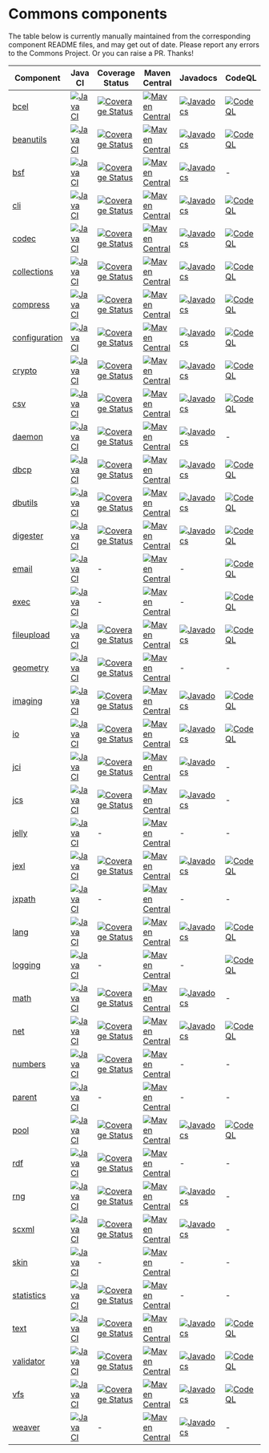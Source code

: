 <!---
 Licensed to the Apache Software Foundation (ASF) under one or more
 contributor license agreements.  See the NOTICE file distributed with
 this work for additional information regarding copyright ownership.
 The ASF licenses this file to You under the Apache License, Version 2.0
 (the "License"); you may not use this file except in compliance with
 the License.  You may obtain a copy of the License at

      https://www.apache.org/licenses/LICENSE-2.0

 Unless required by applicable law or agreed to in writing, software
 distributed under the License is distributed on an "AS IS" BASIS,
 WITHOUT WARRANTIES OR CONDITIONS OF ANY KIND, either express or implied.
 See the License for the specific language governing permissions and
 limitations under the License.
-->
# Commons components

The table below is currently manually maintained from the corresponding component README files, and may get out of date. Please report any errors to the Commons Project.
Or you can raise a PR. Thanks!

| Component | Java CI | Coverage Status | Maven Central | Javadocs | CodeQL | OpenSSF Scorecard |
| ---       |     --- |      ---        |     ---       |     ---  |    --- |     ---           |
| [bcel](https://github.com/apache/commons-bcel)  | [![Java CI](https://github.com/apache/commons-bcel/actions/workflows/maven.yml/badge.svg)](https://github.com/apache/commons-bcel/actions/workflows/maven.yml) | [![Coverage Status](https://codecov.io/gh/apache/commons-bcel/branch/master/graph/badge.svg)](https://app.codecov.io/gh/apache/commons-bcel) | [![Maven Central](https://maven-badges.herokuapp.com/maven-central/org.apache.bcel/bcel/badge.svg?gav=true)](https://maven-badges.herokuapp.com/maven-central/org.apache.bcel/bcel/?gav=true) | [![Javadocs](https://javadoc.io/badge/org.apache.bcel/bcel/6.7.0.svg)](https://javadoc.io/doc/org.apache.bcel/bcel/6.7.0) | [![CodeQL](https://github.com/apache/commons-bcel/actions/workflows/codeql-analysis.yml/badge.svg)](https://github.com/apache/commons-bcel/actions/workflows/codeql-analysis.yml) | [![OpenSSF Scorecard](https://api.securityscorecards.dev/projects/github.com/apache/commons-bcel/badge)](https://api.securityscorecards.dev/projects/github.com/apache/commons-bcel) |
| [beanutils](https://github.com/apache/commons-beanutils) | [![Java CI](https://github.com/apache/commons-beanutils/actions/workflows/maven.yml/badge.svg)](https://github.com/apache/commons-beanutils/actions/workflows/maven.yml) | [![Coverage Status](https://codecov.io/gh/apache/commons-beanutils/branch/master/graph/badge.svg)](https://app.codecov.io/gh/apache/commons-beanutils/branch/master) | [![Maven Central](https://maven-badges.herokuapp.com/maven-central/commons-beanutils/commons-beanutils/badge.svg?gav=true)](https://maven-badges.herokuapp.com/maven-central/org.apache.commons/commons-beanutils2/?gav=true) | [![Javadocs](https://javadoc.io/badge/org.apache.commons/commons-beanutils2/2.0.0.svg)](https://javadoc.io/doc/org.apache.commons/commons-beanutils2/2.0.0) | [![CodeQL](https://github.com/apache/commons-beanutils/actions/workflows/codeql-analysis.yml/badge.svg)](https://github.com/apache/commons-beanutils/actions/workflows/codeql-analysis.yml) | -|
| [bsf](https://github.com/apache/commons-bsf) | [![Java CI](https://github.com/apache/commons-bsf/actions/workflows/maven.yml/badge.svg)](https://github.com/apache/commons-bsf/actions/workflows/maven.yml) | [![Coverage Status](https://coveralls.io/repos/apache/commons-bsf/badge.svg)](https://coveralls.io/r/apache/commons-bsf) | [![Maven Central](https://maven-badges.herokuapp.com/maven-central/bsf/bsf/badge.svg)](https://maven-badges.herokuapp.com/maven-central/bsf/bsf/) | [![Javadocs](https://javadoc.io/badge/bsf/bsf/2.5.0.svg)](https://javadoc.io/doc/bsf/bsf/2.5.0) | - | -|
| [cli](https://github.com/apache/commons-cli) | [![Java CI](https://github.com/apache/commons-cli/actions/workflows/maven.yml/badge.svg)](https://github.com/apache/commons-cli/actions/workflows/maven.yml) | [![Coverage Status](https://codecov.io/gh/apache/commons-cli/branch/master/graph/badge.svg)](https://app.codecov.io/gh/apache/commons-cli/branch/master) | [![Maven Central](https://maven-badges.herokuapp.com/maven-central/commons-cli/commons-cli/badge.svg?gav=true)](https://maven-badges.herokuapp.com/maven-central/commons-cli/commons-cli/?gav=true) | [![Javadocs](https://javadoc.io/badge/commons-cli/commons-cli/1.5.0.svg)](https://javadoc.io/doc/commons-cli/commons-cli/1.5.0) | [![CodeQL](https://github.com/apache/commons-cli/actions/workflows/codeql-analysis.yml/badge.svg)](https://github.com/apache/commons-cli/actions/workflows/codeql-analysis.yml) | -|
| [codec](https://github.com/apache/commons-codec) | [![Java CI](https://github.com/apache/commons-codec/actions/workflows/maven.yml/badge.svg)](https://github.com/apache/commons-codec/actions/workflows/maven.yml) | [![Coverage Status](https://codecov.io/gh/apache/commons-codec/branch/master/graph/badge.svg)](https://app.codecov.io/gh/apache/commons-codec) | [![Maven Central](https://maven-badges.herokuapp.com/maven-central/commons-codec/commons-codec/badge.svg?gav=true)](https://maven-badges.herokuapp.com/maven-central/commons-codec/commons-codec/?gav=true) | [![Javadocs](https://javadoc.io/badge/commons-codec/commons-codec/1.16.0.svg)](https://javadoc.io/doc/commons-codec/commons-codec/1.16.0) | [![CodeQL](https://github.com/apache/commons-codec/actions/workflows/codeql-analysis.yml/badge.svg)](https://github.com/apache/commons-codec/actions/workflows/codeql-analysis.yml) | [![OpenSSF Scorecard](https://api.securityscorecards.dev/projects/github.com/apache/commons-codec/badge)](https://api.securityscorecards.dev/projects/github.com/apache/commons-codec)|
| [collections](https://github.com/apache/commons-collections) | [![Java CI](https://github.com/apache/commons-collections/actions/workflows/maven.yml/badge.svg)](https://github.com/apache/commons-collections/actions/workflows/maven.yml) | [![Coverage Status](https://codecov.io/gh/apache/commons-collections/branch/master/graph/badge.svg)](https://app.codecov.io/gh/apache/commons-collections/branch/master) | [![Maven Central](https://maven-badges.herokuapp.com/maven-central/org.apache.commons/commons-collections4/badge.svg?gav=true)](https://maven-badges.herokuapp.com/maven-central/org.apache.commons/commons-collections4/?gav=true) | [![Javadocs](https://javadoc.io/badge/org.apache.commons/commons-collections4/4.4.svg)](https://javadoc.io/doc/org.apache.commons/commons-collections4/4.4) | [![CodeQL](https://github.com/apache/commons-collections/actions/workflows/codeql-analysis.yml/badge.svg)](https://github.com/apache/commons-collections/actions/workflows/codeql-analysis.yml) | -|
| [compress](https://github.com/apache/commons-compress) | [![Java CI](https://github.com/apache/commons-compress/actions/workflows/maven.yml/badge.svg)](https://github.com/apache/commons-compress/actions/workflows/maven.yml) | [![Coverage Status](https://codecov.io/gh/apache/commons-compress/branch/master/graph/badge.svg)](https://app.codecov.io/gh/apache/commons-compress) | [![Maven Central](https://maven-badges.herokuapp.com/maven-central/org.apache.commons/commons-compress/badge.svg?gav=true)](https://maven-badges.herokuapp.com/maven-central/org.apache.commons/commons-compress/?gav=true) | [![Javadocs](https://javadoc.io/badge/org.apache.commons/commons-compress/1.24.0.svg)](https://javadoc.io/doc/org.apache.commons/commons-compress/1.24.0) | [![CodeQL](https://github.com/apache/commons-compress/actions/workflows/codeql-analysis.yml/badge.svg)](https://github.com/apache/commons-compress/actions/workflows/codeql-analysis.yml) | [![OpenSSF Scorecard](https://api.securityscorecards.dev/projects/github.com/apache/commons-compress/badge)](https://api.securityscorecards.dev/projects/github.com/apache/commons-compress)|
| [configuration](https://github.com/apache/commons-configuration) | [![Java CI](https://github.com/apache/commons-configuration/actions/workflows/maven.yml/badge.svg)](https://github.com/apache/commons-configuration/actions/workflows/maven.yml) | [![Coverage Status](https://codecov.io/gh/apache/commons-configuration/branch/master/graph/badge.svg)](https://app.codecov.io/gh/apache/commons-configuration) | [![Maven Central](https://maven-badges.herokuapp.com/maven-central/org.apache.commons/commons-configuration2/badge.svg?gav=true)](https://maven-badges.herokuapp.com/maven-central/org.apache.commons/commons-configuration2/?gav=true) | [![Javadocs](https://javadoc.io/badge/org.apache.commons/commons-configuration2/2.9.0.svg)](https://javadoc.io/doc/org.apache.commons/commons-configuration2/2.9.0) | [![CodeQL](https://github.com/apache/commons-configuration/actions/workflows/codeql-analysis.yml/badge.svg)](https://github.com/apache/commons-configuration/actions/workflows/codeql-analysis.yml) | [![OpenSSF Scorecard](https://api.securityscorecards.dev/projects/github.com/apache/commons-configuration/badge)](https://api.securityscorecards.dev/projects/github.com/apache/commons-configuration)|
| [crypto](https://github.com/apache/commons-crypto) | [![Java CI](https://github.com/apache/commons-crypto/actions/workflows/maven.yml/badge.svg)](https://github.com/apache/commons-crypto/actions/workflows/maven.yml) | [![Coverage Status](https://codecov.io/gh/apache/commons-crypto/branch/master/graph/badge.svg)](https://app.codecov.io/gh/apache/commons-crypto) | [![Maven Central](https://maven-badges.herokuapp.com/maven-central/org.apache.commons/commons-crypto/badge.svg?gav=true)](https://maven-badges.herokuapp.com/maven-central/org.apache.commons/commons-crypto/?gav=true) | [![Javadocs](https://javadoc.io/badge/org.apache.commons/commons-crypto/1.2.0.svg)](https://javadoc.io/doc/org.apache.commons/commons-crypto/1.2.0) | [![CodeQL](https://github.com/apache/commons-crypto/actions/workflows/codeql-analysis.yml/badge.svg)](https://github.com/apache/commons-crypto/actions/workflows/codeql-analysis.yml) | [![OpenSSF Scorecard](https://api.securityscorecards.dev/projects/github.com/apache/commons-crypto/badge)](https://api.securityscorecards.dev/projects/github.com/apache/commons-crypto)|
| [csv](https://github.com/apache/commons-csv) | [![Java CI](https://github.com/apache/commons-csv/actions/workflows/maven.yml/badge.svg)](https://github.com/apache/commons-csv/actions/workflows/maven.yml) | [![Coverage Status](https://codecov.io/gh/apache/commons-csv/branch/master/graph/badge.svg)](https://app.codecov.io/gh/apache/commons-csv) | [![Maven Central](https://maven-badges.herokuapp.com/maven-central/org.apache.commons/commons-csv/badge.svg?gav=true)](https://maven-badges.herokuapp.com/maven-central/org.apache.commons/commons-csv/?gav=true) | [![Javadocs](https://javadoc.io/badge/org.apache.commons/commons-csv/1.10.0.svg)](https://javadoc.io/doc/org.apache.commons/commons-csv/1.10.0) | [![CodeQL](https://github.com/apache/commons-csv/actions/workflows/codeql-analysis.yml/badge.svg)](https://github.com/apache/commons-csv/actions/workflows/codeql-analysis.yml) | [![OpenSSF Scorecard](https://api.securityscorecards.dev/projects/github.com/apache/commons-csv/badge)](https://api.securityscorecards.dev/projects/github.com/apache/commons-csv)|
| [daemon](https://github.com/apache/commons-daemon) | [![Java CI](https://github.com/apache/commons-daemon/actions/workflows/maven.yml/badge.svg)](https://github.com/apache/commons-daemon/actions/workflows/maven.yml) | [![Coverage Status](https://codecov.io/gh/apache/commons-daemon/branch/master/graph/badge.svg)](https://app.codecov.io/gh/apache/commons-daemon) | [![Maven Central](https://maven-badges.herokuapp.com/maven-central/commons-daemon/commons-daemon/badge.svg)](https://maven-badges.herokuapp.com/maven-central/commons-daemon/commons-daemon/) | [![Javadocs](https://javadoc.io/badge/commons-daemon/commons-daemon/1.3.3.svg)](https://javadoc.io/doc/commons-daemon/commons-daemon/1.3.3) | - | -|
| [dbcp](https://github.com/apache/commons-dbcp) | [![Java CI](https://github.com/apache/commons-dbcp/actions/workflows/maven.yml/badge.svg)](https://github.com/apache/commons-dbcp/actions/workflows/maven.yml) | [![Coverage Status](https://codecov.io/gh/apache/commons-dbcp/branch/master/graph/badge.svg)](https://app.codecov.io/gh/apache/commons-dbcp) | [![Maven Central](https://maven-badges.herokuapp.com/maven-central/org.apache.commons/commons-dbcp2/badge.svg?gav=true)](https://maven-badges.herokuapp.com/maven-central/org.apache.commons/commons-dbcp2/?gav=true) | [![Javadocs](https://javadoc.io/badge/org.apache.commons/commons-dbcp2/2.10.0.svg)](https://javadoc.io/doc/org.apache.commons/commons-dbcp2/2.10.0) | [![CodeQL](https://github.com/apache/commons-dbcp/actions/workflows/codeql-analysis.yml/badge.svg)](https://github.com/apache/commons-dbcp/actions/workflows/codeql-analysis.yml) | [![OpenSSF Scorecard](https://api.securityscorecards.dev/projects/github.com/apache/commons-dbcp/badge)](https://api.securityscorecards.dev/projects/github.com/apache/commons-dbcp)|
| [dbutils](https://github.com/apache/commons-dbutils) | [![Java CI](https://github.com/apache/commons-dbutils/actions/workflows/maven.yml/badge.svg)](https://github.com/apache/commons-dbutils/actions/workflows/maven.yml) | [![Coverage Status](https://codecov.io/gh/apache/commons-dbutils/branch/master/graph/badge.svg)](https://app.codecov.io/gh/apache/commons-dbutils) | [![Maven Central](https://maven-badges.herokuapp.com/maven-central/commons-dbutils/commons-dbutils/badge.svg?gav=true)](https://maven-badges.herokuapp.com/maven-central/commons-dbutils/commons-dbutils/?gav=true) | [![Javadocs](https://javadoc.io/badge/commons-dbutils/commons-dbutils/1.8.1.svg)](https://javadoc.io/doc/commons-dbutils/commons-dbutils/1.8.1) | [![CodeQL](https://github.com/apache/commons-dbutils/actions/workflows/codeql-analysis.yml/badge.svg)](https://github.com/apache/commons-dbutils/actions/workflows/codeql-analysis.yml) | [![OpenSSF Scorecard](https://api.securityscorecards.dev/projects/github.com/apache/commons-dbutils/badge)](https://api.securityscorecards.dev/projects/github.com/apache/commons-dbutils)|
| [digester](https://github.com/apache/commons-digester) | [![Java CI](https://github.com/apache/commons-digester/actions/workflows/maven.yml/badge.svg)](https://github.com/apache/commons-digester/actions/workflows/maven.yml) | [![Coverage Status](https://codecov.io/gh/apache/commons-digester/branch/master/graph/badge.svg)](https://app.codecov.io/gh/apache/commons-digester) | [![Maven Central](https://maven-badges.herokuapp.com/maven-central/org.apache.commons/commons-digester3/badge.svg?gav=true)](https://maven-badges.herokuapp.com/maven-central/org.apache.commons/commons-digester3/?gav=true) | [![Javadocs](https://javadoc.io/badge/org.apache.commons/commons-digester3-parent/3.3.svg)](https://javadoc.io/doc/org.apache.commons/commons-digester3-parent/3.3) | [![CodeQL](https://github.com/apache/commons-digester/actions/workflows/codeql-analysis.yml/badge.svg)](https://github.com/apache/commons-digester/actions/workflows/codeql-analysis.yml) | [![OpenSSF Scorecard](https://api.securityscorecards.dev/projects/github.com/apache/commons-digester/badge)](https://api.securityscorecards.dev/projects/github.com/apache/commons-digester)|
| [email](https://github.com/apache/commons-email) | [![Java CI](https://github.com/apache/commons-email/actions/workflows/maven.yml/badge.svg)](https://github.com/apache/commons-email/actions/workflows/maven.yml) | - | [![Maven Central](https://maven-badges.herokuapp.com/maven-central/org.apache.commons/commons-email/badge.svg?gav=true)](https://maven-badges.herokuapp.com/maven-central/org.apache.commons/commons-email/?gav=true) | - | [![CodeQL](https://github.com/apache/commons-email/actions/workflows/codeql-analysis.yml/badge.svg)](https://github.com/apache/commons-email/actions/workflows/codeql-analysis.yml) | -|
| [exec](https://github.com/apache/commons-exec) | [![Java CI](https://github.com/apache/commons-exec/actions/workflows/maven.yml/badge.svg)](https://github.com/apache/commons-exec/actions/workflows/maven.yml) | - | [![Maven Central](https://maven-badges.herokuapp.com/maven-central/org.apache.commons/commons-exec/badge.svg?gav=true)](https://maven-badges.herokuapp.com/maven-central/org.apache.commons/commons-exec/?gav=true) | - | [![CodeQL](https://github.com/apache/commons-exec/actions/workflows/codeql-analysis.yml/badge.svg)](https://github.com/apache/commons-exec/actions/workflows/codeql-analysis.yml) | -|
| [fileupload](https://github.com/apache/commons-fileupload) | [![Java CI](https://github.com/apache/commons-fileupload/actions/workflows/maven.yml/badge.svg)](https://github.com/apache/commons-fileupload/actions/workflows/maven.yml) | [![Coverage Status](https://codecov.io/gh/apache/commons-fileupload/branch/master/graph/badge.svg)](https://app.codecov.io/gh/apache/commons-fileupload) | [![Maven Central](https://maven-badges.herokuapp.com/maven-central/org.apache.commons/commons-fileupload2/badge.svg?gav=true)](https://maven-badges.herokuapp.com/maven-central/org.apache.commons/commons-fileupload2/?gav=true) | [![Javadocs](https://javadoc.io/badge/org.apache.commons/commons-fileupload2/2.0.0-M1.svg)](https://javadoc.io/doc/org.apache.commons/commons-fileupload2/2.0.0-M1) | [![CodeQL](https://github.com/apache/commons-fileupload/actions/workflows/codeql-analysis.yml/badge.svg)](https://github.com/apache/commons-fileupload/actions/workflows/codeql-analysis.yml) | [![OpenSSF Scorecard](https://api.securityscorecards.dev/projects/github.com/apache/commons-fileupload/badge)](https://api.securityscorecards.dev/projects/github.com/apache/commons-fileupload)|
| [geometry](https://github.com/apache/commons-geometry) | [![Java CI](https://github.com/apache/commons-geometry/actions/workflows/maven.yml/badge.svg)](https://github.com/apache/commons-geometry/actions/workflows/maven.yml) | [![Coverage Status](https://codecov.io/gh/apache/commons-geometry/branch/master/graph/badge.svg)](https://app.codecov.io/gh/apache/commons-geometry) | [![Maven Central](https://maven-badges.herokuapp.com/maven-central/org.apache.commons/commons-geometry-spherical/badge.svg)](https://maven-badges.herokuapp.com/maven-central/org.apache.commons/commons-geometry-spherical/) | -|- | -|
| [imaging](https://github.com/apache/commons-imaging) | [![Java CI](https://github.com/apache/commons-imaging/actions/workflows/maven.yml/badge.svg)](https://github.com/apache/commons-imaging/actions/workflows/maven.yml) | [![Coverage Status](https://codecov.io/gh/apache/commons-imaging/branch/master/graph/badge.svg)](https://app.codecov.io/gh/apache/commons-imaging/branch/master) | [![Maven Central](https://maven-badges.herokuapp.com/maven-central/org.apache.commons/commons-imaging/badge.svg?gav=true)](https://maven-badges.herokuapp.com/maven-central/org.apache.commons/commons-imaging/?gav=true) | [![Javadocs](https://javadoc.io/badge/org.apache.commons/commons-imaging/1.0-alpha3.svg)](https://javadoc.io/doc/org.apache.commons/commons-imaging/1.0-alpha3) | [![CodeQL](https://github.com/apache/commons-imaging/actions/workflows/codeql-analysis.yml/badge.svg)](https://github.com/apache/commons-imaging/actions/workflows/codeql-analysis.yml) | [![OpenSSF Scorecard](https://api.securityscorecards.dev/projects/github.com/apache/commons-imaging/badge)](https://api.securityscorecards.dev/projects/github.com/apache/commons-imaging)|
| [io](https://github.com/apache/commons-io) | [![Java CI](https://github.com/apache/commons-io/actions/workflows/maven.yml/badge.svg)](https://github.com/apache/commons-io/actions/workflows/maven.yml) | [![Coverage Status](https://codecov.io/gh/apache/commons-io/branch/master/graph/badge.svg)](https://app.codecov.io/gh/apache/commons-io) | [![Maven Central](https://maven-badges.herokuapp.com/maven-central/commons-io/commons-io/badge.svg?gav=true)](https://maven-badges.herokuapp.com/maven-central/commons-io/commons-io/?gav=true) | [![Javadocs](https://javadoc.io/badge/commons-io/commons-io/2.15.0.svg)](https://javadoc.io/doc/commons-io/commons-io/2.15.0) | [![CodeQL](https://github.com/apache/commons-io/actions/workflows/codeql-analysis.yml/badge.svg)](https://github.com/apache/commons-io/actions/workflows/codeql-analysis.yml) | [![OpenSSF Scorecard](https://api.securityscorecards.dev/projects/github.com/apache/commons-io/badge)](https://api.securityscorecards.dev/projects/github.com/apache/commons-io)|
| [jci](https://github.com/apache/commons-jci) | [![Java CI](https://github.com/apache/commons-jci/actions/workflows/maven.yml/badge.svg)](https://github.com/apache/commons-jci/actions/workflows/maven.yml) | [![Coverage Status](https://coveralls.io/repos/apache/commons-jci/badge.svg)](https://coveralls.io/r/apache/commons-jci) | [![Maven Central](https://maven-badges.herokuapp.com/maven-central/org.apache.commons/commons-jci/badge.svg)](https://maven-badges.herokuapp.com/maven-central/org.apache.commons/commons-jci/) | [![Javadocs](https://javadoc.io/badge/org.apache.commons/commons-jci2/2.0.svg)](https://javadoc.io/doc/org.apache.commons/commons-jci2/2.0) | -|-|
| [jcs](https://github.com/apache/commons-jcs) | [![Java CI](https://github.com/apache/commons-jcs/actions/workflows/maven.yml/badge.svg)](https://github.com/apache/commons-jcs/actions/workflows/maven.yml) | [![Coverage Status](https://codecov.io/gh/apache/commons-jcs/branch/master/graph/badge.svg)](https://app.codecov.io/gh/apache/commons-jcs) | [![Maven Central](https://maven-badges.herokuapp.com/maven-central/org.apache.commons/commons-jcs3/badge.svg?gav=true)](https://maven-badges.herokuapp.com/maven-central/org.apache.commons/commons-jcs3/?gav=true) | [![Javadocs](https://javadoc.io/badge/org.apache.commons/commons-jcs3/3.1.svg)](https://javadoc.io/doc/org.apache.commons/commons-jcs3/3.1) | -|-|
| [jelly](https://github.com/apache/commons-jelly) | [![Java CI](https://github.com/apache/commons-jelly/actions/workflows/maven.yml/badge.svg)](https://github.com/apache/commons-jelly/actions/workflows/maven.yml) | - | [![Maven Central](https://maven-badges.herokuapp.com/maven-central/commons-jelly/commons-jelly/badge.svg)](https://maven-badges.herokuapp.com/maven-central/commons-jelly/commons-jelly/) | -|- | -|
| [jexl](https://github.com/apache/commons-jexl) | [![Java CI](https://github.com/apache/commons-jexl/actions/workflows/maven.yml/badge.svg)](https://github.com/apache/commons-jexl/actions/workflows/maven.yml) | [![Coverage Status](https://codecov.io/gh/apache/commons-jexl/branch/master/graph/badge.svg)](https://app.codecov.io/gh/apache/commons-jexl) | [![Maven Central](https://maven-badges.herokuapp.com/maven-central/org.apache.commons/commons-jexl3/badge.svg?gav=true)](https://maven-badges.herokuapp.com/maven-central/org.apache.commons/commons-jexl3/?gav=true) | [![Javadocs](https://javadoc.io/badge/org.apache.commons/commons-jexl3/3.2.svg)](https://javadoc.io/doc/org.apache.commons/commons-jexl3/3.2) | [![CodeQL](https://github.com/apache/commons-jexl/actions/workflows/codeql-analysis.yml/badge.svg)](https://github.com/apache/commons-jexl/actions/workflows/codeql-analysis.yml) | -|
| [jxpath](https://github.com/apache/commons-jxpath) | [![Java CI](https://github.com/apache/commons-jxpath/actions/workflows/maven.yml/badge.svg)](https://github.com/apache/commons-jxpath/actions/workflows/maven.yml) | - | [![Maven Central](https://maven-badges.herokuapp.com/maven-central/commons-jxpath/commons-jxpath/badge.svg)](https://maven-badges.herokuapp.com/maven-central/commons-jxpath/commons-jxpath/) | -|- | -|
| [lang](https://github.com/apache/commons-lang) | [![Java CI](https://github.com/apache/commons-lang/actions/workflows/maven.yml/badge.svg)](https://github.com/apache/commons-lang/actions/workflows/maven.yml) | [![Coverage Status](https://codecov.io/gh/apache/commons-lang/branch/master/graph/badge.svg)](https://app.codecov.io/gh/apache/commons-lang) | [![Maven Central](https://maven-badges.herokuapp.com/maven-central/org.apache.commons/commons-lang3/badge.svg?gav=true)](https://maven-badges.herokuapp.com/maven-central/org.apache.commons/commons-lang3/?gav=true) | [![Javadocs](https://javadoc.io/badge/org.apache.commons/commons-lang3/3.13.0.svg)](https://javadoc.io/doc/org.apache.commons/commons-lang3/3.13.0) | [![CodeQL](https://github.com/apache/commons-lang/actions/workflows/codeql-analysis.yml/badge.svg)](https://github.com/apache/commons-lang/actions/workflows/codeql-analysis.yml) | [![OpenSSF Scorecard](https://api.securityscorecards.dev/projects/github.com/apache/commons-lang/badge)](https://api.securityscorecards.dev/projects/github.com/apache/commons-lang)|
| [logging](https://github.com/apache/commons-logging) | [![Java CI](https://github.com/apache/commons-logging/actions/workflows/maven.yml/badge.svg)](https://github.com/apache/commons-logging/actions/workflows/maven.yml) | - | [![Maven Central](https://maven-badges.herokuapp.com/maven-central/commons-logging/commons-logging/badge.svg?gav=true)](https://maven-badges.herokuapp.com/maven-central/commons-logging/commons-logging/?gav=true) | - | [![CodeQL](https://github.com/apache/commons-logging/actions/workflows/codeql-analysis.yml/badge.svg)](https://github.com/apache/commons-logging/actions/workflows/codeql-analysis.yml) | -|
| [math](https://github.com/apache/commons-math) | [![Java CI](https://github.com/apache/commons-math/actions/workflows/maven.yml/badge.svg)](https://github.com/apache/commons-math/actions/workflows/maven.yml) | [![Coverage Status](https://codecov.io/gh/apache/commons-math/branch/master/graph/badge.svg)](https://app.codecov.io/gh/apache/commons-math) | [![Maven Central](https://maven-badges.herokuapp.com/maven-central/org.apache.commons/commons-math4-parent/badge.svg)](https://maven-badges.herokuapp.com/maven-central/org.apache.commons/commons-math4-parent/) | [![Javadocs](https://javadoc.io/badge/org.apache.commons/commons-math4-parent/4.0.svg)](https://javadoc.io/doc/org.apache.commons/commons-math4-parent/4.0) | -|-|
| [net](https://github.com/apache/commons-net) | [![Java CI](https://github.com/apache/commons-net/actions/workflows/maven.yml/badge.svg)](https://github.com/apache/commons-net/actions/workflows/maven.yml) | [![Coverage Status](https://codecov.io/gh/apache/commons-net/branch/master/graph/badge.svg)](https://app.codecov.io/gh/apache/commons-net) | [![Maven Central](https://maven-badges.herokuapp.com/maven-central/commons-net/commons-net/badge.svg?gav=true)](https://maven-badges.herokuapp.com/maven-central/commons-net/commons-net/?gav=true) | [![Javadocs](https://javadoc.io/badge/commons-net/commons-net/3.10.0.svg)](https://javadoc.io/doc/commons-net/commons-net/3.10.0) | [![CodeQL](https://github.com/apache/commons-net/actions/workflows/codeql-analysis.yml/badge.svg)](https://github.com/apache/commons-net/actions/workflows/codeql-analysis.yml) | [![OpenSSF Scorecard](https://api.securityscorecards.dev/projects/github.com/apache/commons-net/badge)](https://api.securityscorecards.dev/projects/github.com/apache/commons-net)|
| [numbers](https://github.com/apache/commons-numbers) | [![Java CI](https://github.com/apache/commons-numbers/actions/workflows/maven.yml/badge.svg)](https://github.com/apache/commons-numbers/actions/workflows/maven.yml) | [![Coverage Status](https://codecov.io/gh/apache/commons-numbers/branch/master/graph/badge.svg)](https://app.codecov.io/gh/apache/commons-numbers) | [![Maven Central](https://maven-badges.herokuapp.com/maven-central/org.apache.commons/commons-numbers-parent/badge.svg)](https://maven-badges.herokuapp.com/maven-central/org.apache.commons/commons-numbers-parent/) | -|- | -|
| [parent](https://github.com/apache/commons-parent) | [![Java CI](https://github.com/apache/commons-parent/actions/workflows/maven.yml/badge.svg)](https://github.com/apache/commons-parent/actions/workflows/maven.yml) | - | [![Maven Central](https://maven-badges.herokuapp.com/maven-central/org.apache.commons/commons-parent/badge.svg?gav=true)](https://maven-badges.herokuapp.com/maven-central/org.apache.commons/commons-parent/?gav=true) | -|- | [![OpenSSF Scorecard](https://api.securityscorecards.dev/projects/github.com/apache/commons-parent/badge)](https://api.securityscorecards.dev/projects/github.com/apache/commons-parent)|
| [pool](https://github.com/apache/commons-pool) | [![Java CI](https://github.com/apache/commons-pool/actions/workflows/maven.yml/badge.svg)](https://github.com/apache/commons-pool/actions/workflows/maven.yml) | [![Coverage Status](https://codecov.io/gh/apache/commons-pool/branch/master/graph/badge.svg)](https://app.codecov.io/gh/apache/commons-pool) | [![Maven Central](https://maven-badges.herokuapp.com/maven-central/org.apache.commons/commons-pool2/badge.svg?gav=true)](https://maven-badges.herokuapp.com/maven-central/org.apache.commons/commons-pool2/?gav=true) | [![Javadocs](https://javadoc.io/badge/org.apache.commons/commons-pool2/2.12.0.svg)](https://javadoc.io/doc/org.apache.commons/commons-pool2/2.12.0) | [![CodeQL](https://github.com/apache/commons-pool/actions/workflows/codeql-analysis.yml/badge.svg)](https://github.com/apache/commons-pool/actions/workflows/codeql-analysis.yml) | [![OpenSSF Scorecard](https://api.securityscorecards.dev/projects/github.com/apache/commons-pool/badge)](https://api.securityscorecards.dev/projects/github.com/apache/commons-pool)|
| [rdf](https://github.com/apache/commons-rdf) | [![Java CI](https://github.com/apache/commons-rdf/actions/workflows/maven.yml/badge.svg)](https://github.com/apache/commons-rdf/actions/workflows/maven.yml) | [![Coverage Status](https://codecov.io/gh/apache/commons-rdf/branch/master/graph/badge.svg)](https://app.codecov.io/gh/apache/commons-rdf) | [![Maven Central](https://maven-badges.herokuapp.com/maven-central/org.apache.commons/commons-rdf-api/badge.svg?gav=true)](https://maven-badges.herokuapp.com/maven-central/org.apache.commons/commons-rdf-api/?gav=true) | -|- | -|
| [rng](https://github.com/apache/commons-rng) | [![Java CI](https://github.com/apache/commons-rng/actions/workflows/maven.yml/badge.svg)](https://github.com/apache/commons-rng/actions/workflows/maven.yml) | [![Coverage Status](https://codecov.io/gh/apache/commons-rng/branch/master/graph/badge.svg)](https://app.codecov.io/gh/apache/commons-rng) | [![Maven Central](https://maven-badges.herokuapp.com/maven-central/org.apache.commons/commons-rng-simple/badge.svg)](https://maven-badges.herokuapp.com/maven-central/org.apache.commons/commons-rng-simple/) | [![Javadocs](https://javadoc.io/badge/org.apache.commons/commons-rng-simple/1.5.svg)](https://javadoc.io/doc/org.apache.commons/commons-rng-simple/1.5) | -|-|
| [scxml](https://github.com/apache/commons-scxml) | [![Java CI](https://github.com/apache/commons-scxml/actions/workflows/maven.yml/badge.svg)](https://github.com/apache/commons-scxml/actions/workflows/maven.yml) | [![Coverage Status](https://coveralls.io/repos/apache/commons-scxml2/badge.svg)](https://coveralls.io/r/apache/commons-scxml2) | [![Maven Central](https://maven-badges.herokuapp.com/maven-central/commons-scxml/commons-scxml/badge.svg)](https://maven-badges.herokuapp.com/maven-central/commons-scxml/commons-scxml/) | [![Javadocs](https://javadoc.io/badge/org.apache.commons/commons-scxml2/2.0-alpha-1.svg)](https://javadoc.io/doc/org.apache.commons/commons-scxml2/2.0-alpha-1) | -|-|
| [skin](https://github.com/apache/commons-skin) | [![Java CI](https://github.com/apache/commons-skin/actions/workflows/maven.yml/badge.svg)](https://github.com/apache/commons-skin/actions/workflows/maven.yml) | - | [![Maven Central](https://maven-badges.herokuapp.com/maven-central/org.apache.commons/commons-skin/badge.svg)](https://maven-badges.herokuapp.com/maven-central/org.apache.commons/commons-skin/) | -|- | -|
| [statistics](https://github.com/apache/commons-statistics) | [![Java CI](https://github.com/apache/commons-statistics/actions/workflows/maven.yml/badge.svg)](https://github.com/apache/commons-statistics/actions/workflows/maven.yml) | [![Coverage Status](https://codecov.io/gh/apache/commons-statistics/branch/master/graph/badge.svg)](https://app.codecov.io/gh/apache/commons-statistics) | [![Maven Central](https://maven-badges.herokuapp.com/maven-central/org.apache.commons/commons-statistics-distribution/badge.svg)](https://maven-badges.herokuapp.com/maven-central/org.apache.commons/commons-statistics-distribution/) | -|- | -|
| [text](https://github.com/apache/commons-text) | [![Java CI](https://github.com/apache/commons-text/actions/workflows/maven.yml/badge.svg)](https://github.com/apache/commons-text/actions/workflows/maven.yml) | [![Coverage Status](https://codecov.io/gh/apache/commons-text/branch/master/graph/badge.svg)](https://app.codecov.io/gh/apache/commons-text) | [![Maven Central](https://maven-badges.herokuapp.com/maven-central/org.apache.commons/commons-text/badge.svg?gav=true)](https://maven-badges.herokuapp.com/maven-central/org.apache.commons/commons-text/?gav=true) | [![Javadocs](https://javadoc.io/badge/org.apache.commons/commons-text/1.10.0.svg)](https://javadoc.io/doc/org.apache.commons/commons-text/1.10.0) | [![CodeQL](https://github.com/apache/commons-text/actions/workflows/codeql-analysis.yml/badge.svg)](https://github.com/apache/commons-text/actions/workflows/codeql-analysis.yml) | -|
| [validator](https://github.com/apache/commons-validator) | [![Java CI](https://github.com/apache/commons-validator/actions/workflows/maven.yml/badge.svg)](https://github.com/apache/commons-validator/actions/workflows/maven.yml) | [![Coverage Status](https://codecov.io/gh/apache/commons-validator/branch/master/graph/badge.svg)](https://app.codecov.io/gh/apache/commons-validator) | [![Maven Central](https://maven-badges.herokuapp.com/maven-central/commons-validator/commons-validator/badge.svg?gav=true)](https://maven-badges.herokuapp.com/maven-central/commons-validator/commons-validator/?gav=true) | [![Javadocs](https://javadoc.io/badge/commons-validator/commons-validator/1.7.svg)](https://javadoc.io/doc/commons-validator/commons-validator/1.7) | [![CodeQL](https://github.com/apache/commons-validator/actions/workflows/codeql-analysis.yml/badge.svg)](https://github.com/apache/commons-validator/actions/workflows/codeql-analysis.yml) | -|
| [vfs](https://github.com/apache/commons-vfs) | [![Java CI](https://github.com/apache/commons-vfs/actions/workflows/maven.yml/badge.svg)](https://github.com/apache/commons-vfs/actions/workflows/maven.yml) | [![Coverage Status](https://codecov.io/gh/apache/commons-vfs/branch/master/graph/badge.svg)](https://app.codecov.io/gh/apache/commons-vfs) | [![Maven Central](https://maven-badges.herokuapp.com/maven-central/org.apache.commons/commons-vfs2/badge.svg?gav=true)](https://maven-badges.herokuapp.com/maven-central/org.apache.commons/commons-vfs2/?gav=true) | [![Javadocs](https://javadoc.io/badge/org.apache.commons/commons-vfs2/2.9.0.svg)](https://javadoc.io/doc/org.apache.commons/commons-vfs2/2.9.0) | [![CodeQL](https://github.com/apache/commons-vfs/actions/workflows/codeql-analysis.yml/badge.svg)](https://github.com/apache/commons-vfs/actions/workflows/codeql-analysis.yml) | [![OpenSSF Scorecard](https://api.securityscorecards.dev/projects/github.com/apache/commons-vfs/badge)](https://api.securityscorecards.dev/projects/github.com/apache/commons-vfs)|
| [weaver](https://github.com/apache/commons-weaver) | [![Java CI](https://github.com/apache/commons-weaver/actions/workflows/maven.yml/badge.svg)](https://github.com/apache/commons-weaver/actions/workflows/maven.yml) | - | [![Maven Central](https://maven-badges.herokuapp.com/maven-central/org.apache.commons/commons-weaver-base/badge.svg?gav=true)](https://maven-badges.herokuapp.com/maven-central/org.apache.commons/commons-weaver-base/?gav=true) | [![Javadocs](https://javadoc.io/badge/org.apache.commons/commons-weaver-base/2.0.svg)](https://javadoc.io/doc/org.apache.commons/commons-weaver-base/2.0) | -|-|
